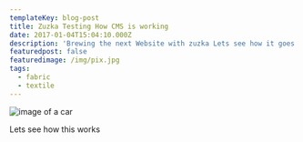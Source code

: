```yaml
---
templateKey: blog-post
title: Zuzka Testing How CMS is working
date: 2017-01-04T15:04:10.000Z
description: 'Brewing the next Website with zuzka Lets see how it goes '
featuredpost: false
featuredimage: /img/pix.jpg
tags:
  - fabric
  - textile
---
```

![image of a car](/img/pix.jpg "There's mushrooms inside")

Lets see how this works
